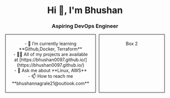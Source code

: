 <h1 align="center">Hi 👋, I'm Bhushan</h1>
<h3 align="center">Aspiring DevOps Engineer</h3>

<div style="display: flex;">
    <div style="flex: 1; border: 1px solid #000; padding: 20px; margin-right: 10px; text-align: center;">
        - 🌱 I’m currently learning **Github,Docker, Terraform** <br>
        - 👨‍💻 All of my projects are available at [https://bhushan0097.github.io/](https://bhushan0097.github.io/)  <br>
        - 💬 Ask me about **Linux, AWS**  <br>
        - 📫 How to reach me **bhushannagrale21@outlook.com**  <br> 
    </div>
    <div style="flex: 1; border: 1px solid #000; padding: 20px; text-align: center;">
        Box 2
    </div>
</div>







